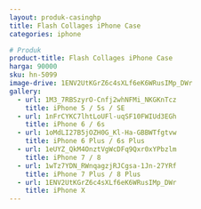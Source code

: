 ```yaml
---
layout: produk-casinghp
title: Flash Collages iPhone Case
categories: iphone

# Produk
product-title: Flash Collages iPhone Case
harga: 90000
sku: hn-5099
image-drive: 1ENV2UtKGrZ6c4sXLf6eK6WRusIMp_DWr
gallery:
  - url: 1M3_7RBSzyrO-Cnfj2whNFMi_NKGKnTcz
    title: iPhone 5 / 5s / SE
  - url: 1nFrCYKC7lhtLoUFl-uqSF10FWIUd3EGh
    title: iPhone 6 / 6s
  - url: 1oMdLI27B5jOZH0G_Kl-Ha-GBBWTfgtvw
    title: iPhone 6 Plus / 6s Plus
  - url: 1eUYZ_QkM4OnztVgWcDFq9Qxr0xYPbzlm
    title: iPhone 7 / 8
  - url: 1wTz7YDN_RWnqagzjRJCgsa-1Jn-27YRf
    title: iPhone 7 Plus / 8 Plus
  - url: 1ENV2UtKGrZ6c4sXLf6eK6WRusIMp_DWr
    title: iPhone X
---
```

